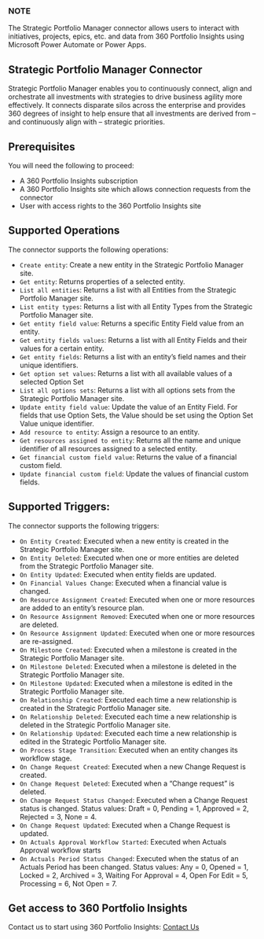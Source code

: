 ### NOTE
The Strategic Portfolio Manager connector allows users to interact with initiatives, projects, epics, etc. and data from 360 Portfolio Insights using Microsoft Power Automate or Power Apps.

## Strategic Portfolio Manager Connector
Strategic Portfolio Manager enables you to continuously connect, align and orchestrate all investments with strategies to drive business agility more effectively.
It connects disparate silos across the enterprise and provides 360 degrees of insight to help ensure that all investments are derived from – and continuously align with – strategic priorities.

## Prerequisites
You will need the following to proceed:
* A 360 Portfolio Insights subscription
* A 360 Portfolio Insights site which allows connection requests from the connector
* User with access rights to the 360 Portfolio Insights site

## Supported Operations

The connector supports the following operations:
* `Create entity`: Create a new entity in the Strategic Portfolio Manager site.
* `Get entity`: Returns properties of a selected entity.
* `List all entities`: Returns a list with all Entities from the Strategic Portfolio Manager site.
* `List entity types`: Returns a list with all Entity Types from the Strategic Portfolio Manager site.
* `Get entity field value`: Returns a specific Entity Field value from an entity.
* `Get entity fields values`: Returns a list with all Entity Fields and their values for a certain entity.
* `Get entity fields`: Returns a list with an entity’s field names and their unique identifiers.
* `Get option set values`: Returns a list with all available values of a selected Option Set
* `List all options sets`: Returns a list with all options sets from the Strategic Portfolio Manager site.
* `Update entity field value`: Update the value of an Entity Field. For fields that use Option Sets, the Value should be set using the Option Set Value unique identifier.
* `Add resource to entity`: Assign a resource to an entity.
* `Get resources assigned to entity`: Returns all the name and unique identifier of all resources assigned to a selected entity.
* `Get financial custom field value`: Returns the value of a financial custom field.
* `Update financial custom field`: Update the values of financial custom fields.

## Supported Triggers:

The connector supports the following triggers:

* `On Entity Created`: Executed when a new entity is created in the Strategic Portfolio Manager site.
* `On Entity Deleted`: Executed when one or more entities are deleted from the Strategic Portfolio Manager site.
* `On Entity Updated`: Executed when entity fields are updated.
* `On Financial Values Change`: Executed when a financial value is changed.
* `On Resource Assignment Created`: Executed when one or more resources are added to an entity’s resource plan.
* `On Resource Assignment Removed`: Executed when one or more resources are deleted.
* `On Resource Assignment Updated`: Executed when one or more resources are re-assigned.
* `On Milestone Created`: Executed when a milestone is created in the Strategic Portfolio Manager site.
* `On Milestone Deleted`: Executed when a milestone is deleted in the Strategic Portfolio Manager site.
* `On Milestone Updated`: Executed when a milestone is edited in the Strategic Portfolio Manager site.
* `On Relationship Created`: Executed each time a new relationship is created in the Strategic Portfolio Manager site.
* `On Relationship Deleted`: Executed each time a new relationship is deleted in the Strategic Portfolio Manager site.
* `On Relationship Updated`: Executed each time a new relationship is edited in the Strategic Portfolio Manager site.
* `On Process Stage Transition`: Executed when an entity changes its workflow stage.
* `On Change Request Created`: Executed when a new Change Request is created.
* `On Change Request Deleted`: Executed when a “Change request” is deleted.
* `On Change Request Status Changed`: Executed when a Change Request status is changed. Status values: Draft = 0, Pending = 1, Approved = 2, Rejected = 3, None = 4.
* `On Change Request Updated`: Executed when a Change Request is updated.
* `On Actuals Approval Workflow Started`: Executed when Actuals Approval workflow starts
* `On Actuals Period Status Changed`: Executed when the status of an Actuals Period has been changed. Status values: Any = 0, Opened = 1, Locked = 2, Archived = 3, Waiting For Approval = 4, Open For Edit = 5, Processing = 6, Not Open = 7.

## Get access to 360 Portfolio Insights
 Contact us to start using 360 Portfolio Insights: [Contact Us](https://www.umt360.com/contact/)